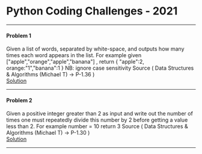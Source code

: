 # Python Coding Challenges - 2021

---

#### Problem 1

Given a list of words, separated by white-space,
and outputs how many times each word appears in the list.
For example given ["apple","orange","apple","banana"] ,
return { "apple":2, orange:"1","banana":1 }
NB: ignore case sensitivity
Source ( Data Structures & Algorithms (Michael T) -> P-1.36 ) <br>
[Solution](solutions/problem_001.py)

---

#### Problem 2

Given a positive integer greater than 2 as input and write out the number of times
one must repeatedly divide this number by 2 before getting a value less than 2.
For example number = 10 return 3
Source ( Data Structures & Algorithms (Michael T) -> P-1.30 ) <br>
[Solution](solutions/problem_002.py)

---
